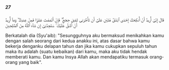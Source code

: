 ##### 27

<span class="ayah">قَالَ إِنِّىٓ أُرِيدُ أَنْ أُنكِحَكَ إِحْدَى ٱبْنَتَىَّ هَٰتَيْنِ عَلَىٰٓ أَن تَأْجُرَنِى ثَمَٰنِىَ حِجَجٍۢ ۖ فَإِنْ أَتْمَمْتَ عَشْرًۭا فَمِنْ عِندِكَ ۖ وَمَآ أُرِيدُ أَنْ أَشُقَّ عَلَيْكَ ۚ سَتَجِدُنِىٓ إِن شَآءَ ٱللَّهُ مِنَ ٱلصَّٰلِحِينَ</span>

<span class="ayah_translation">Berkatalah dia (Syu'aib): "Sesungguhnya aku bermaksud menikahkan kamu dengan salah seorang dari kedua anakku ini, atas dasar bahwa kamu bekerja denganku delapan tahun dan jika kamu cukupkan sepuluh tahun maka itu adalah (suatu kebaikan) dari kamu, maka aku tidak hendak memberati kamu. Dan kamu Insya Allah akan mendapatiku termasuk orang-orang yang baik".</span>
